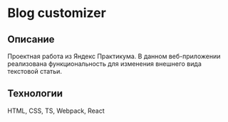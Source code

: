 # Blog customizer

## Описание
Проектная работа из Яндекс Практикума. В данном веб-приложении реализована функциональность для изменения внешнего вида текстовой статьи.

## Технологии
HTML, CSS, TS, Webpack, React